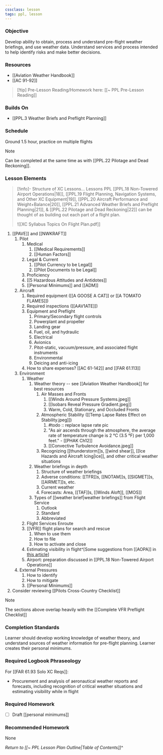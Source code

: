 ```yaml
---
cssclass: lesson
tags: ppl, lesson
---
```

### Objective
Develop ability to obtain, process and understand pre-flight weather briefings, and use weather data. Understand services and process intended to help identify risks and make better decisions.

### Resources
- [[Aviation Weather Handbook]]
- [[AC 91-92]]

> [!tip] Pre-Lesson Reading/Homework here: [[~ PPL Pre-Lesson Reading]]

### Builds On
- [[PPL.3 Weather Briefs and Preflight Planning]]

### Schedule
Ground 1.5 hour, practice on multiple flights

> [!note] 
> Can be completed at the same time as with [[PPL.22 Pilotage and Dead Reckoning]].

### Lesson Elements
> [!info]- Structure of XC Lessons...
> Lessons PPL [[PPL.18 Non-Towered Airport Operations|18]], [[PPL.19 Flight Planning, Navigation Systems, and Other XC Equipment|19]], [[PPL.20 Aircraft Performance and Weight+Balance|20]], [[PPL.21 Advanced Weather Briefs and Preflight Planning|21]], & [[PPL.22 Pilotage and Dead Reckoning|22]] can be thought of as building out each part of a flight plan.
> 
> ![[XC Syllabus Topics On Flight Plan.pdf]]

1. [[PAVE]] and [[NWKRAFT]]
	1. Pilot
		1. Medical
			1. [[Medical Requirements]]
			2. [[Human Factors]]
		3. Legal & Current
			1. [[Pilot Currency to be Legal]]
			2. [[Pilot Documents to be Legal]]
		4. Proficiency
		5. [[5 Hazardous Attitudes and Antidotes]]
		6. [[Personal Minimums]] and [[ADM]]
	2. Aircraft
		1. Required equipment ([[A GOOSE A CAT]] or [[A TOMATO FLAMES]])
		2. Required inspections ([[AAV1ATE]])
		3. Equipment and Preflight
			1. Primary/Secondary flight controls
			2. Powerplant and propeller
			3. Landing gear
			4. Fuel, oil, and hydraulic
			5. Electrical
			6. Avionics
			7. Pitot-static, vacuum/pressure, and associated flight instruments
			8. Environmental
			9. Deicing and anti-icing
		4. How to share expenses? [[AC 61-142]] and [[FAR 61.113]]
	3. Environment
		1. Weather
			1. Weather theory -- see [[Aviation Weather Handbook]] for best resources
				1. Air Masses and Fronts
					1. [[Winds Around Pressure Systems.jpeg]]
					2. [[Isobars Reveal Pressure Gradient.jpeg]]
					3. Warm, Cold, Stationary, and Occluded Fronts
				2. Atmospheric Stability ([[Temp Lapse Rates Effect on Stability.jpeg]])
					1. #todo :: replace lapse rate pic
					2. "As air ascends through the atmosphere, the average rate of temperature change is 2 °C (3.5 °F) per 1,000 feet." - [[PHAK Ch12]]
					3. [[Convective Turbulence Avoidance.jpeg]]
				4. Recognizing [[thunderstorm]]s, [[wind shear]], [[Ice Hazards and Aircraft Icing|ice]], and other critical weather situations
			2. Weather briefings in depth
				1. Structure of weather briefings
				2. Adverse conditions: [[TFR]]s, [[NOTAM]]s, [[SIGMET]]s, [[AIRMET]]s, etc.
				3. Current weather
				4. Forecasts: Area, [[TAF]]s, [[Winds Aloft]], [[MOS]]
			3. Types of [[weather brief|weather briefings]] from Flight Service
				1. Outlook
				2. Standard
				3. Abbreviated
		2. Flight Services Enroute
		3. [[VFR]] flight plans for search and rescue
			1. When to use them
			2. How to file
			3. How to activate and close
		4. Estimating visibility in flight^[Some suggestions from [[AOPA]] in [this article](https://www.aopa.org/news-and-media/all-news/2008/april/flight-training-magazine/basic-vfr)]
		5. Airport: preparation discussed in [[PPL.18 Non-Towered Airport Operations]]
	4. External Pressures
		1. How to identify
		2. How to mitigate
		3. [[Personal Minimums]]
2. Consider reviewing [[Pilots Cross-Country Checklist]]


> [!note]
> The sections above overlap heavily with the [[Complete VFR Preflight Checklist]]
> 

### Completion Standards
Learner should develop working knowledge of weather theory, and understand sources of weather information for pre-flight planning. Learner creates their personal minimums.

### Required Logbook Phraseology
For [[FAR 61.93 Solo XC Reqs]]:
- Procurement and analysis of aeronautical weather reports and forecasts, including recognition of critical weather situations and estimating visibility while in flight

### Required Homework
- [ ] Draft [[personal minimums]]

### Recommended Homework
None

*Return to [[~ PPL Lesson Plan Outline|Table of Contents]]^*